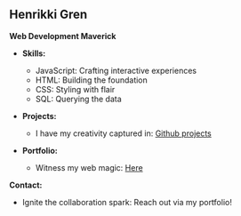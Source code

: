 ## **Henrikki Gren**

**Web Development Maverick**

* **Skills:**
  * JavaScript: Crafting interactive experiences
  * HTML: Building the foundation
  * CSS: Styling with flair
  * SQL: Querying the data

* **Projects:**
  * I have my creativity captured in: [Github projects](https://github.com/Aiche-H?tab=repositories)

* **Portfolio:**
  * Witness my web magic: [Here](https://aiche-h.github.io/Portfolio/)

**Contact:**
  * Ignite the collaboration spark: Reach out via my portfolio!

